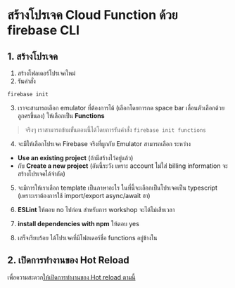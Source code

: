 
# สร้างโปรเจค Cloud Function ด้วย firebase CLI

## 1. สร้างโปรเจค

1. สร้างโฟลเดอร์โปรเจคใหม่ 
2. รันคำสั่ง

```bash
firebase init
```

3. เราจะสามารถเลือก emulator ที่ต้องการได้ (เลือกโดยการกด space bar เลื่อนตัวเลือกด้วยลูกศรขึ้นลง) ให้เลือกเป็น **Functions**

> จริงๆ เราสามารถข้ามขั้นตอนนี้ได้โดยการรันคำสั่ง `firebase init functions`

4. จะมีให้เลือกโปรเจค Firebase จริงที่ผูกกับ Emulator สามารถเลือก ระหว่าง 

- **Use an existing project** (ถ้ามีสร้างไว้อยู่แล้ว) 
- กับ **Create a new project** (อันนี้ระวัง เพราะ account ไม่ใส่ billing information จะสร้างโปรเจคได้จำกัด)


5. จะมีการให้เราเลือก template เป็นภาษาอะไร ในที่นี้จะเลือกเป็นโปรเจคเป็น typescript (เพราะเราต้องการใช้ import/export async/await ฮา)

6. **ESLint** ให้ตอบ no ไปก่อน สำหรับการ workshop จะได้ไม่เสียเวลา
7. **install dependencies with npm** ให้ตอบ yes
8. เสร็จเรียบร้อย ได้โปรเจคที่มีโฟลเดอร์ชื่อ functions อยู่ข้างใน


## 2. เปิดการทำงานของ Hot Reload

เพื่อความสะดวก[ให้เปิดการทำงานของ Hot reload ตามนี้](enable-hot-reload.md)
